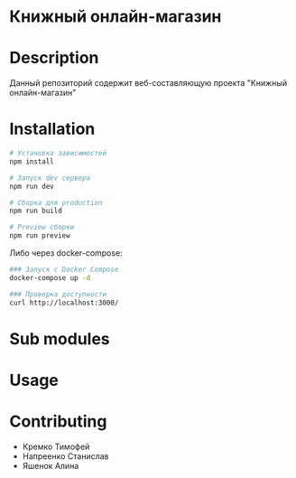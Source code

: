 # Книжный онлайн-магазин

# Description
Данный репозиторий содержит веб-составляющую проекта "Книжный онлайн-магазин"

# Installation
```bash
# Установка зависимостей
npm install

# Запуск dev сервера
npm run dev

# Сборка для production
npm run build

# Preview сборки
npm run preview
```
Либо через docker-compose:
```bash
### Запуск с Docker Compose
docker-compose up -d

### Проверка доступности
curl http://localhost:3000/
```


# Sub modules

# Usage

# Contributing
- Кремко Тимофей
- Напреенко Станислав
- Яшенок Алина